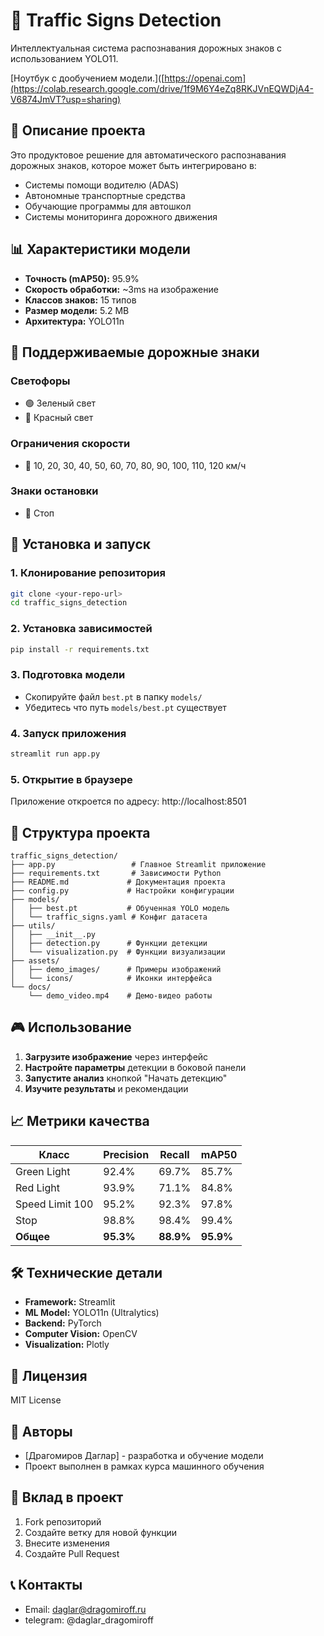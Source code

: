 # 🚦 Traffic Signs Detection

Интеллектуальная система распознавания дорожных знаков с использованием YOLO11.

[Ноутбук с дообучением модели.]([https://openai.com](https://colab.research.google.com/drive/1f9M6Y4eZq8RKJVnEQWDjA4-V6874JmVT?usp=sharing)


## 🎯 Описание проекта

Это продуктовое решение для автоматического распознавания дорожных знаков, которое может быть интегрировано в:
- Системы помощи водителю (ADAS)
- Автономные транспортные средства  
- Обучающие программы для автошкол
- Системы мониторинга дорожного движения

## 📊 Характеристики модели

- **Точность (mAP50):** 95.9%
- **Скорость обработки:** ~3ms на изображение
- **Классов знаков:** 15 типов
- **Размер модели:** 5.2 MB
- **Архитектура:** YOLO11n

## 🔧 Поддерживаемые дорожные знаки

### Светофоры
- 🟢 Зеленый свет
- 🔴 Красный свет

### Ограничения скорости
- 🔢 10, 20, 30, 40, 50, 60, 70, 80, 90, 100, 110, 120 км/ч

### Знаки остановки
- 🛑 Стоп

## 🚀 Установка и запуск

### 1. Клонирование репозитория
```bash
git clone <your-repo-url>
cd traffic_signs_detection
```

### 2. Установка зависимостей
```bash
pip install -r requirements.txt
```

### 3. Подготовка модели
- Скопируйте файл `best.pt` в папку `models/`
- Убедитесь что путь `models/best.pt` существует

### 4. Запуск приложения
```bash
streamlit run app.py
```

### 5. Открытие в браузере
Приложение откроется по адресу: http://localhost:8501

## 📁 Структура проекта

```
traffic_signs_detection/
├── app.py                 # Главное Streamlit приложение
├── requirements.txt       # Зависимости Python
├── README.md             # Документация проекта
├── config.py             # Настройки конфигурации
├── models/
│   ├── best.pt           # Обученная YOLO модель
│   └── traffic_signs.yaml # Конфиг датасета
├── utils/
│   ├── __init__.py
│   ├── detection.py      # Функции детекции
│   └── visualization.py  # Функции визуализации
├── assets/
│   ├── demo_images/      # Примеры изображений
│   └── icons/            # Иконки интерфейса
└── docs/
    └── demo_video.mp4    # Демо-видео работы
```

## 🎮 Использование

1. **Загрузите изображение** через интерфейс
2. **Настройте параметры** детекции в боковой панели
3. **Запустите анализ** кнопкой "Начать детекцию"
4. **Изучите результаты** и рекомендации

## 📈 Метрики качества

| Класс | Precision | Recall | mAP50 |
|-------|-----------|--------|-------|
| Green Light | 92.4% | 69.7% | 85.7% |
| Red Light | 93.9% | 71.1% | 84.8% |
| Speed Limit 100 | 95.2% | 92.3% | 97.8% |
| Stop | 98.8% | 98.4% | 99.4% |
| **Общее** | **95.3%** | **88.9%** | **95.9%** |

## 🛠 Технические детали

- **Framework:** Streamlit
- **ML Model:** YOLO11n (Ultralytics)
- **Backend:** PyTorch
- **Computer Vision:** OpenCV
- **Visualization:** Plotly

## 📝 Лицензия

MIT License

## 👥 Авторы

- [Драгомиров Даглар] - разработка и обучение модели
- Проект выполнен в рамках курса машинного обучения

## 🤝 Вклад в проект

1. Fork репозиторий
2. Создайте ветку для новой функции
3. Внесите изменения
4. Создайте Pull Request

## 📞 Контакты

- Email: daglar@dragomiroff.ru
- telegram: @daglar_dragomiroff
